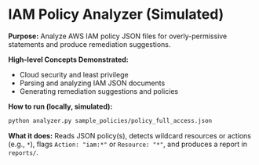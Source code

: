# IAM Policy Analyzer (Simulated)

**Purpose:** Analyze AWS IAM policy JSON files for overly-permissive statements and produce remediation suggestions.

**High-level Concepts Demonstrated:**
- Cloud security and least privilege
- Parsing and analyzing IAM JSON documents
- Generating remediation suggestions and policies

**How to run (locally, simulated):**
```bash
python analyzer.py sample_policies/policy_full_access.json
```

**What it does:** Reads JSON policy(s), detects wildcard resources or actions (e.g., `*`), flags `Action: "iam:*"` or `Resource: "*"`, and produces a report in `reports/`.

